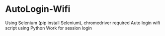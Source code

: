 # AutoLogin-Wifi
Using Selenium (pip install Selenium), chromedriver required
Auto login wifi script using Python
Work for session login
